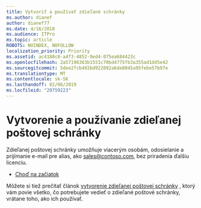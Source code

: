 ```yaml
---
title: Vytvoriť a používať zdieľané schránky
ms.author: dianef
author: dianef77
ms.date: 4/16/2018
ms.audience: ITPro
ms.topic: article
ROBOTS: NOINDEX, NOFOLLOW
localization_priority: Priority
ms.assetid: ac4188c0-a4f3-4852-9ed4-075ea684423c
ms.openlocfilehash: 2a57196363b1551c70bd4775fb3a355ad1dd5e42
ms.sourcegitcommit: 5dee2fcb492bd922092a6de8045a95febe57b97e
ms.translationtype: MT
ms.contentlocale: sk-SK
ms.lasthandoff: 02/06/2019
ms.locfileid: "29759223"
---
```

# <a name="create-and-use-a-shared-mailbox"></a>Vytvorenie a používanie zdieľanej poštovej schránky

Zdieľanej poštovej schránky umožňuje viacerým osobám, odosielanie a prijímanie e-mail pre alias, ako sales@contoso.com, bez priradenia ďalšiu licenciu.
  
- [Choď na začiatok](https://portal.office.com/AdminPortal/Home#/AssistedGuide/addemailoptions)
    
Môžete si tiež prečítať článok [vytvorenie zdieľanej poštovej schránky](https://support.office.com/article/Create-a-shared-mailbox-871a246d-3acd-4bba-948e-5de8be0544c9.aspx) , ktorý vám povie všetko, čo potrebujete vedieť o zdieľané poštové schránky, vrátane toho, ako ich používať. 
  

